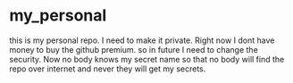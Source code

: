 # my_personal
this is my personal repo. I need to make it private. Right now I dont have money to buy the github premium. so in future I need to change the security. Now no body knows my secret name so that no body will find the repo over internet and never they will get my secrets.
